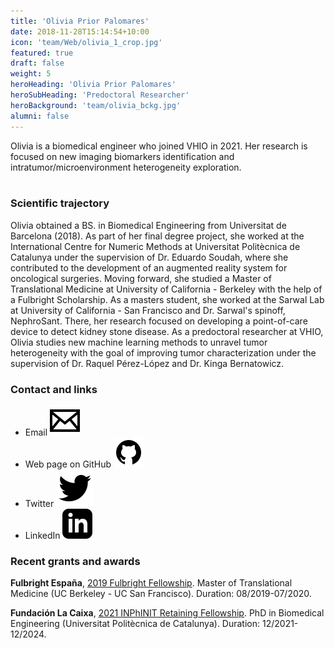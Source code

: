 ```yaml
---
title: 'Olivia Prior Palomares'
date: 2018-11-28T15:14:54+10:00
icon: 'team/Web/olivia_1_crop.jpg'
featured: true
draft: false
weight: 5
heroHeading: 'Olivia Prior Palomares'
heroSubHeading: 'Predoctoral Researcher'
heroBackground: 'team/olivia_bckg.jpg'
alumni: false
---
```


Olivia is a biomedical engineer who joined VHIO in 2021. Her research is focused on new imaging biomarkers identification and intratumor/microenvironment heterogeneity exploration.                                                                                                                               
                                                     <br/>

### Scientific trajectory
Olivia obtained a BS. in Biomedical Engineering from Universitat de Barcelona (2018). As part of her final degree project, she worked at the International Centre for Numeric Methods at Universitat Politècnica de Catalunya under the supervision of Dr. Eduardo Soudah, where she contributed to the development of an augmented reality system for oncological surgeries. Moving forward, she studied a Master of Translational Medicine at University of California - Berkeley with the help of a Fulbright Scholarship. As a masters student, she worked at the Sarwal Lab at University of California - San Francisco and Dr. Sarwal's spinoff, NephroSant. There, her research focused on developing a point-of-care device to detect kidney stone disease. As a predoctoral researcher at VHIO, Olivia studies new machine learning methods to unravel tumor heterogeneity with the goal of improving tumor characterization under the supervision of Dr. Raquel Pérez-López and Dr. Kinga Bernatowicz.


### Contact and links
- Email [![profile](/social/mail.svg)](mailto:oliviaprior@vhio.net)
- Web page on GitHub [![profile](/social/github.svg)](https://oliviapriorpalomares.github.io)
- Twitter [![profile](/social/twitter.svg)](https://twitter.com/theanega)
- LinkedIn [![profile](/social/linkedin.svg)](http://linkedin.com/in/oliviaprior)


### Recent grants and awards
**Fulbright España**, [2019 Fulbright Fellowship](https://fulbright.es/programas-y-becas/convocatorias/ampliacion-de-estudios/2022-2023/1677/). Master of Translational Medicine (UC Berkeley - UC San Francisco). Duration: 08/2019-07/2020.

**Fundación La Caixa**, [2021 INPhINIT Retaining Fellowship](https://fundacionlacaixa.org/es/becas-doctorado-inphinit-retaining). PhD in Biomedical Engineering (Universitat Politècnica de Catalunya). Duration: 12/2021-12/2024.
